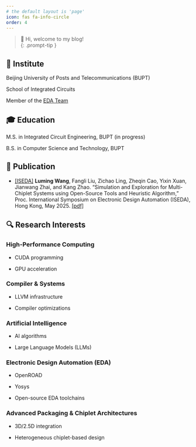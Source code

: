 ```yaml
---
# the default layout is 'page'
icon: fas fa-info-circle
order: 4
---
```


> 👋 Hi, welcome to my blog!  
{: .prompt-tip }


## 🏫 Institute

Beijing University of Posts and Telecommunications (BUPT)

School of Integrated Circuits

Member of the [EDA Team](https://zhaokang-lab.github.io/)

## 🎓 Education

M.S. in Integrated Circuit Engineering, BUPT (in progress)

B.S. in Computer Science and Technology, BUPT

## 📖 Publication

- [[ISEDA]](https://www.eda2.com/iseda/index.html) **Luming Wang**, Fangli Liu, Zichao Ling, Zheqin Cao, Yixin Xuan, Jianwang Zhai, and Kang Zhao. “Simulation and Exploration for Multi-Chiplet Systems using Open-Source Tools and Heuristic Algorithm,” Proc. International Symposium on Electronic Design Automation (ISEDA), Hong Kong, May 2025. [[pdf]](https://lewisacid2021.github.io/assets/paper/2025_ISEDA_WangLuming.pdf)

## 🔍 Research Interests

### High-Performance Computing

- CUDA programming

- GPU acceleration

### Compiler & Systems

- LLVM infrastructure

- Compiler optimizations

### Artificial Intelligence

- AI algorithms

- Large Language Models (LLMs)

### Electronic Design Automation (EDA)

- OpenROAD

- Yosys

- Open-source EDA toolchains

### Advanced Packaging & Chiplet Architectures

- 3D/2.5D integration

- Heterogeneous chiplet-based design

